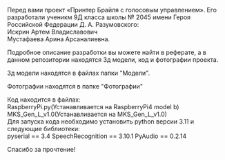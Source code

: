 Перед вами проект «Принтер Брайля с голосовым управлением». Его разработали ученикм 9Д класса школы № 2045 имени Героя Российской Федерации Д. А. Разумовского:                                                                          
Искрин Артем Владиславович                                                                                                                                                    
Мустафаева Арина Арсаналиевна.                                                                                                                                                    

Подробное описание разработки вы можете найти в реферате, а в данном репозитории находятся 3д модели, код и фотографии проекта.                                                                          
                                                                                                                                                  

Зд модели находятся в файлах папки "Модели".                                                                                                          

Фотографии находятся в папке "Фотографии"    
                                                                                                                                                    
Код находится в файлах:                                                                                                                                                    
RaspberryPi.py(Устанавливается на RaspberryPi4 model b)                                                                                                                                                    
MKS_Gen_L_v1.0(Устанавливается на MKS_Gen_L_v1.0)                                                                                                                                                    
Для запуска кода необходимо установить python версии 3.11 и следующие библиотеки:                                                                                                                                                    
pyserial == 3.4
SpeechRecognition == 3.10.1
PyAudio == 0.2.14
                                                                                        

Спасибо за прочтение!
